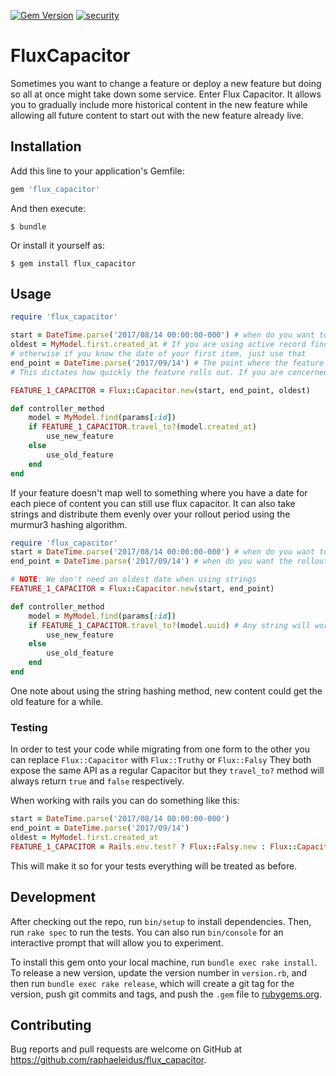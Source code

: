 [![Gem Version](https://badge.fury.io/rb/flux_capacitor.svg)](https://badge.fury.io/rb/flux_capacitor)
[![security](https://hakiri.io/github/raphaeleidus/flux_capacitor/master.svg)](https://hakiri.io/github/raphaeleidus/flux_capacitor/master)

# FluxCapacitor

Sometimes you want to change a feature or deploy a new feature but doing so all at once might take down some service. Enter Flux Capacitor. It allows you to gradually include more historical content in the new feature while allowing all future content to start out with the new feature already live.

## Installation

Add this line to your application's Gemfile:

```ruby
gem 'flux_capacitor'
```

And then execute:

    $ bundle

Or install it yourself as:

    $ gem install flux_capacitor

## Usage

```ruby
require 'flux_capacitor'

start = DateTime.parse('2017/08/14 00:00:00-000') # when do you want to start rolling out the feature
oldest = MyModel.first.created_at # If you are using active record finding your oldest item is pretty easy
# otherwise if you know the date of your first item, just use that
end_point = DateTime.parse('2017/09/14') # The point where the feature is fully rolled out/safe to remove the Flux Capacitor.
# This dictates how quickly the feature rolls out. If you are concerned about overloading a required service set this to farther in the future

FEATURE_1_CAPACITOR = Flux::Capacitor.new(start, end_point, oldest)

def controller_method
    model = MyModel.find(params[:id])
    if FEATURE_1_CAPACITOR.travel_to?(model.created_at)
        use_new_feature
    else
        use_old_feature
    end
end
```

If your feature doesn't map well to something where you have a date for each piece of content you can still use flux capacitor. It can also take strings and distribute them evenly over your rollout period using the murmur3 hashing algorithm.
```ruby
require 'flux_capacitor'
start = DateTime.parse('2017/08/14 00:00:00-000') # when do you want to start rolling out the feature
end_point = DateTime.parse('2017/09/14') # when do you want the rollout to finish

# NOTE: We don't need an oldest date when using strings
FEATURE_1_CAPACITOR = Flux::Capacitor.new(start, end_point)

def controller_method
    model = MyModel.find(params[:id])
    if FEATURE_1_CAPACITOR.travel_to?(model.uuid) # Any string will work here
        use_new_feature
    else
        use_old_feature
    end
end
```

One note about using the string hashing method, new content could get the old feature for a while.

### Testing

In order to test your code while migrating from one form to the other you can replace `Flux::Capacitor` with `Flux::Truthy` or `Flux::Falsy` They both expose the same API as a regular Capacitor but they `travel_to?` method will always return `true` and `false` respectively.

When working with rails you can do something like this:
```ruby
start = DateTime.parse('2017/08/14 00:00:00-000')
end_point = DateTime.parse('2017/09/14')
oldest = MyModel.first.created_at
FEATURE_1_CAPACITOR = Rails.env.test? ? Flux::Falsy.new : Flux::Capacitor.new(start, end_point, oldest)
```

This will make it so for your tests everything will be treated as before.

## Development

After checking out the repo, run `bin/setup` to install dependencies. Then, run `rake spec` to run the tests. You can also run `bin/console` for an interactive prompt that will allow you to experiment.

To install this gem onto your local machine, run `bundle exec rake install`. To release a new version, update the version number in `version.rb`, and then run `bundle exec rake release`, which will create a git tag for the version, push git commits and tags, and push the `.gem` file to [rubygems.org](https://rubygems.org).

## Contributing

Bug reports and pull requests are welcome on GitHub at https://github.com/raphaeleidus/flux_capacitor.
